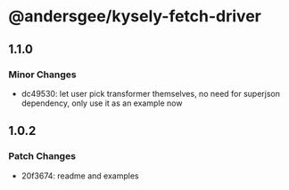 # @andersgee/kysely-fetch-driver

## 1.1.0

### Minor Changes

- dc49530: let user pick transformer themselves, no need for superjson dependency, only use it as an example now

## 1.0.2

### Patch Changes

- 20f3674: readme and examples
